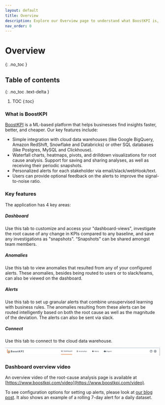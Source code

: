 ```yaml
---
layout: default
title: Overview
description: Explore our Overview page to understand what BoostKPI is, its key features including dashboard, anomalies, alerts, and data import, along with a website tour and a video overview of the dashboard functionalities  
nav_order: 0
---
```


# Overview
{: .no_toc }

## Table of contents
{: .no_toc .text-delta }

1. TOC
{:toc}

### What is BoostKPI

[BoostKPI](https://boostkpi.com) is a ML-based platform that helps businesses find insights faster, better, and cheaper. Our key features include:
- Simple integration with cloud data warehouses  (like Google BigQuery, Amazon RedShift, Snowflake and Databricks) or other SQL databases (like Postgres, MySQL and Clickhouse).
- Waterfall charts, heatmaps, pivots, and drilldown visualizations for root cause analysis. Support for saving and sharing analyses, as well as receiving their periodic snapshots.
- Personalized alerts for each stakeholder via email/slack/webHook/text.
- Users can provide optional feedback on the alerts to improve the signal-to-noise ratio.



### Key features

The application has 4 key areas:
##### Dashboard
Use this tab to customize and access your "dashboard-views", investigate the root cause of any change in KPIs compared to any baseline, and save any investigations as "snapshots". “Snapshots” can be shared amongst team members.
##### Anomalies 
Use this tab to view anomalies that resulted from any of your configured alerts. These anomalies, besides being routed to users or to slack/teams, can also be viewed on the dashboard.
##### Alerts
Use this tab to set up granular alerts that combine unsupervised learning with business rules. The anomalies resulting from these alerts can be routed intelligently based on both the root cause as well as the magnitude of the deviation. The alerts can also be sent via slack.
##### Connect
Use this tab to connect to the cloud data warehouse.

![Dashboard navigation bar](../images/nav-bar.png)

### Dashboard overview video

An overview video of the root-cause analysis page is available at [https://www.boostkpi.com/video](https://www.boostkpi.com/video).

To see configuration options for setting up alerts, please look at [our blog post](https://blog.boostkpi.com/Sample-alerting-configurations/). It also shows an example of a rolling 7-day alert for a daily dataset. 
